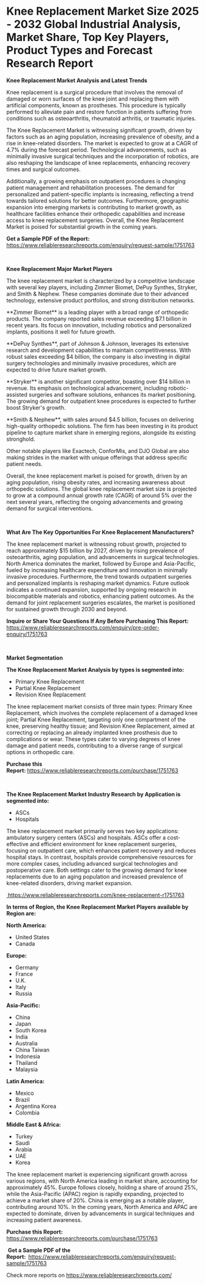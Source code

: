 <p><h1>Knee Replacement Market Size 2025 - 2032 Global Industrial Analysis, Market Share, Top Key Players, Product Types and Forecast Research Report</h1></p><p><strong>Knee Replacement Market Analysis and Latest Trends</strong></p>
<p><p>Knee replacement is a surgical procedure that involves the removal of damaged or worn surfaces of the knee joint and replacing them with artificial components, known as prostheses. This procedure is typically performed to alleviate pain and restore function in patients suffering from conditions such as osteoarthritis, rheumatoid arthritis, or traumatic injuries.</p><p>The Knee Replacement Market is witnessing significant growth, driven by factors such as an aging population, increasing prevalence of obesity, and a rise in knee-related disorders. The market is expected to grow at a CAGR of 4.7% during the forecast period. Technological advancements, such as minimally invasive surgical techniques and the incorporation of robotics, are also reshaping the landscape of knee replacements, enhancing recovery times and surgical outcomes.</p><p>Additionally, a growing emphasis on outpatient procedures is changing patient management and rehabilitation processes. The demand for personalized and patient-specific implants is increasing, reflecting a trend towards tailored solutions for better outcomes. Furthermore, geographic expansion into emerging markets is contributing to market growth, as healthcare facilities enhance their orthopedic capabilities and increase access to knee replacement surgeries. Overall, the Knee Replacement Market is poised for substantial growth in the coming years.</p></p>
<p><strong>Get a Sample PDF of the Report:&nbsp;</strong> <a href="https://www.reliableresearchreports.com/enquiry/request-sample/1751763?utm_campaign=2230&utm_medium=2&utm_source=Github&utm_content=ia&utm_term=03032025&utm_id=knee-replacement">https://www.reliableresearchreports.com/enquiry/request-sample/1751763</a></p>
<p>&nbsp;</p>
<p><strong>Knee Replacement Major Market Players</strong></p>
<p><p>The knee replacement market is characterized by a competitive landscape with several key players, including Zimmer Biomet, DePuy Synthes, Stryker, and Smith & Nephew. These companies dominate due to their advanced technology, extensive product portfolios, and strong distribution networks.</p><p>**Zimmer Biomet** is a leading player with a broad range of orthopedic products. The company reported sales revenue exceeding $7.1 billion in recent years. Its focus on innovation, including robotics and personalized implants, positions it well for future growth.</p><p>**DePuy Synthes**, part of Johnson & Johnson, leverages its extensive research and development capabilities to maintain competitiveness. With robust sales exceeding $4 billion, the company is also investing in digital surgery technologies and minimally invasive procedures, which are expected to drive future market growth.</p><p>**Stryker** is another significant competitor, boasting over $14 billion in revenue. Its emphasis on technological advancement, including robotic-assisted surgeries and software solutions, enhances its market positioning. The growing demand for outpatient knee procedures is expected to further boost Stryker's growth.</p><p>**Smith & Nephew**, with sales around $4.5 billion, focuses on delivering high-quality orthopedic solutions. The firm has been investing in its product pipeline to capture market share in emerging regions, alongside its existing stronghold.</p><p>Other notable players like Exactech, ConforMis, and DJO Global are also making strides in the market with unique offerings that address specific patient needs.</p><p>Overall, the knee replacement market is poised for growth, driven by an aging population, rising obesity rates, and increasing awareness about orthopedic solutions. The global knee replacement market size is projected to grow at a compound annual growth rate (CAGR) of around 5% over the next several years, reflecting the ongoing advancements and growing demand for surgical interventions.</p></p>
<p>&nbsp;</p>
<p><strong>What Are The Key Opportunities For Knee Replacement Manufacturers?</strong></p>
<p><p>The knee replacement market is witnessing robust growth, projected to reach approximately $15 billion by 2027, driven by rising prevalence of osteoarthritis, aging population, and advancements in surgical technologies. North America dominates the market, followed by Europe and Asia-Pacific, fueled by increasing healthcare expenditure and innovation in minimally invasive procedures. Furthermore, the trend towards outpatient surgeries and personalized implants is reshaping market dynamics. Future outlook indicates a continued expansion, supported by ongoing research in biocompatible materials and robotics, enhancing patient outcomes. As the demand for joint replacement surgeries escalates, the market is positioned for sustained growth through 2030 and beyond.</p></p>
<p><strong>Inquire or Share Your Questions If Any Before Purchasing This Report:</strong> <a href="https://www.reliableresearchreports.com/enquiry/pre-order-enquiry/1751763?utm_campaign=2230&utm_medium=2&utm_source=Github&utm_content=ia&utm_term=03032025&utm_id=knee-replacement">https://www.reliableresearchreports.com/enquiry/pre-order-enquiry/1751763</a></p>
<p>&nbsp;</p>
<p><strong>Market Segmentation</strong></p>
<p><strong>The Knee Replacement Market Analysis by types is segmented into:</strong></p>
<p><ul><li>Primary Knee Replacement</li><li>Partial Knee Replacement</li><li>Revision Knee Replacement</li></ul></p>
<p><p>The knee replacement market consists of three main types: Primary Knee Replacement, which involves the complete replacement of a damaged knee joint; Partial Knee Replacement, targeting only one compartment of the knee, preserving healthy tissue; and Revision Knee Replacement, aimed at correcting or replacing an already implanted knee prosthesis due to complications or wear. These types cater to varying degrees of knee damage and patient needs, contributing to a diverse range of surgical options in orthopedic care.</p></p>
<p><strong>Purchase this Report:&nbsp;</strong><a href="https://www.reliableresearchreports.com/purchase/1751763?utm_campaign=2230&utm_medium=2&utm_source=Github&utm_content=ia&utm_term=03032025&utm_id=knee-replacement">https://www.reliableresearchreports.com/purchase/1751763</a></p>
<p>&nbsp;</p>
<p><strong>The Knee Replacement Market Industry Research by Application is segmented into:</strong></p>
<p><ul><li>ASCs</li><li>Hospitals</li></ul></p>
<p><p>The knee replacement market primarily serves two key applications: ambulatory surgery centers (ASCs) and hospitals. ASCs offer a cost-effective and efficient environment for knee replacement surgeries, focusing on outpatient care, which enhances patient recovery and reduces hospital stays. In contrast, hospitals provide comprehensive resources for more complex cases, including advanced surgical technologies and postoperative care. Both settings cater to the growing demand for knee replacements due to an aging population and increased prevalence of knee-related disorders, driving market expansion.</p></p>
<p><a href="https://www.reliableresearchreports.com/knee-replacement-r1751763?utm_campaign=2230&utm_medium=2&utm_source=Github&utm_content=ia&utm_term=03032025&utm_id=knee-replacement">&nbsp;https://www.reliableresearchreports.com/knee-replacement-r1751763</a></p>
<p><strong>In terms of Region, the Knee Replacement Market Players available by Region are:</strong></p>
<p>
    <p> <strong> North America: </strong>
        <ul>
            <li>United States</li>
            <li>Canada</li>
        </ul>
        </p> 
    <p> <strong> Europe: </strong>
        <ul>
            <li>Germany</li>
            <li>France</li>
            <li>U.K.</li>
            <li>Italy</li>
            <li>Russia</li>
        </ul>
        </p> 
    <p> <strong> Asia-Pacific: </strong>
        <ul>
            <li>China</li>
            <li>Japan</li>
            <li>South Korea</li>
            <li>India</li>
            <li>Australia</li>
            <li>China Taiwan</li>
            <li>Indonesia</li>
            <li>Thailand</li>
            <li>Malaysia</li>
        </ul>
        </p> 
    <p> <strong> Latin America: </strong>
        <ul>
            <li>Mexico</li>
            <li>Brazil</li>
            <li>Argentina Korea</li>
            <li>Colombia</li>
        </ul>
        </p> 
    <p> <strong> Middle East & Africa: </strong>
        <ul>
            <li>Turkey</li>
            <li>Saudi</li>
            <li>Arabia</li>
            <li>UAE</li>
            <li>Korea</li>
        </ul>
    </p>
    </p>
<p><p>The knee replacement market is experiencing significant growth across various regions, with North America leading in market share, accounting for approximately 45%. Europe follows closely, holding a share of around 25%, while the Asia-Pacific (APAC) region is rapidly expanding, projected to achieve a market share of 20%. China is emerging as a notable player, contributing around 10%. In the coming years, North America and APAC are expected to dominate, driven by advancements in surgical techniques and increasing patient awareness.</p></p>
<p><strong>Purchase this Report: </strong><a href="https://www.reliableresearchreports.com/purchase/1751763?utm_campaign=2230&utm_medium=2&utm_source=Github&utm_content=ia&utm_term=03032025&utm_id=knee-replacement">https://www.reliableresearchreports.com/purchase/1751763</a></p>
<p>&nbsp;<strong>Get a Sample PDF of the Report:&nbsp;&nbsp;</strong><a href="https://www.reliableresearchreports.com/enquiry/request-sample/1751763?utm_campaign=2230&utm_medium=2&utm_source=Github&utm_content=ia&utm_term=03032025&utm_id=knee-replacement">https://www.reliableresearchreports.com/enquiry/request-sample/1751763</a></p>
<p><strong></strong></p>
<p>Check more reports on <a href="https://www.reliableresearchreports.com/?utm_campaign=2230&utm_medium=2&utm_source=Github&utm_content=ia&utm_term=03032025&utm_id=knee-replacement">https://www.reliableresearchreports.com/</a></p>